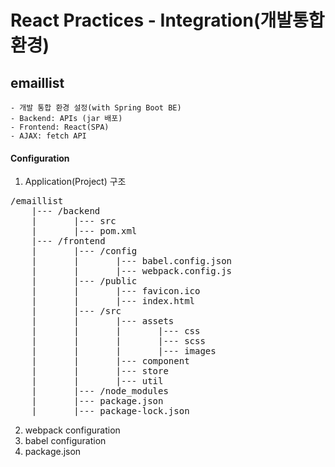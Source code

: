 # React Practices - Integration(개발통합환경)
## emaillist
    - 개발 통합 환경 설정(with Spring Boot BE)
    - Backend: APIs (jar 배포)
    - Frontend: React(SPA)
    - AJAX: fetch API

#### Configuration
1. Application(Project) 구조
<pre>
/emaillist
    |--- /backend
    |       |--- src
    |       |--- pom.xml
    |--- /frontend
    |       |--- /config
    |       |       |--- babel.config.json
    |       |       |--- webpack.config.js
    |       |--- /public
    |       |       |--- favicon.ico
    |       |       |--- index.html
    |       |--- /src
    |       |       |--- assets
    |       |       |       |--- css
    |       |       |       |--- scss
    |       |       |       |--- images
    |       |       |--- component
    |       |       |--- store
    |       |       |--- util
    |       |--- /node_modules
    |       |--- package.json
    |       |--- package-lock.json
</pre>
2. webpack configuration
3. babel configuration
4. package.json